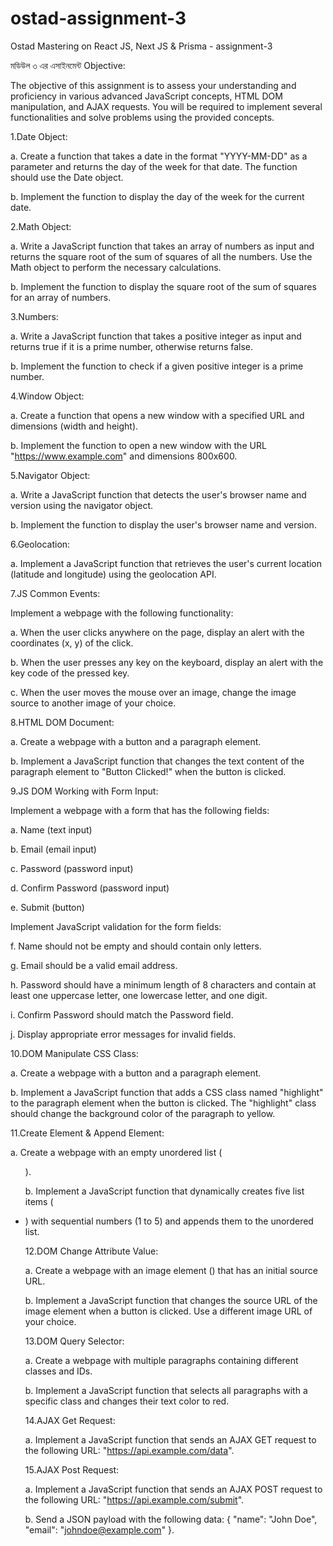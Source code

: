 # ostad-assignment-3
Ostad Mastering on React JS, Next JS &amp; Prisma - assignment-3

মডিউল ৩ এর এসাইনমেন্ট
Objective:


The objective of this assignment is to assess your understanding and proficiency in various advanced JavaScript concepts, HTML DOM manipulation, and AJAX requests. You will be required to implement several functionalities and solve  problems using the provided concepts. 


 


1.Date Object:


a. Create a function that takes a date in the format "YYYY-MM-DD" as a parameter and returns the day of the week for that date. The function should use the Date object.


 


b. Implement the function to display the day of the week for the current date.


 


2.Math Object:


a. Write a JavaScript function that takes an array of numbers as input and returns the square root of the sum of squares of all the numbers. Use the Math object to perform the necessary calculations.


 


b. Implement the function to display the square root of the sum of squares for an array of numbers.


 


3.Numbers:


a. Write a JavaScript function that takes a positive integer as input and returns true if it is a prime number, otherwise returns false.


b. Implement the function to check if a given positive integer is a prime number.


4.Window Object:


a. Create a function that opens a new window with a specified URL and dimensions (width and height).


b. Implement the function to open a new window with the URL "https://www.example.com" and dimensions 800x600.


 


5.Navigator Object:


a. Write a JavaScript function that detects the user's browser name and version using the navigator object.


b. Implement the function to display the user's browser name and version.


 


6.Geolocation:


a. Implement a JavaScript function that retrieves the user's current location (latitude and longitude) using the geolocation API.


 


7.JS Common Events:


Implement a webpage with the following functionality:


a. When the user clicks anywhere on the page, display an alert with the coordinates (x, y) of the click.


b. When the user presses any key on the keyboard, display an alert with the key code of the pressed key.


c. When the user moves the mouse over an image, change the image source to another image of your choice.


 


8.HTML DOM Document:


a. Create a webpage with a button and a paragraph element.


b. Implement a JavaScript function that changes the text content of the paragraph element to "Button Clicked!" when the button is clicked.


 


9.JS DOM Working with Form Input:


Implement a webpage with a form that has the following fields:


a. Name (text input)


b. Email (email input)


c. Password (password input)


d. Confirm Password (password input)


e. Submit (button)


Implement JavaScript validation for the form fields:


f. Name should not be empty and should contain only letters.


g. Email should be a valid email address.


h. Password should have a minimum length of 8 characters and contain at least one uppercase letter, one lowercase letter, and one digit.


i. Confirm Password should match the Password field.


j. Display appropriate error messages for invalid fields.







10.DOM Manipulate CSS Class:


a. Create a webpage with a button and a paragraph element.


b. Implement a JavaScript function that adds a CSS class named "highlight" to the paragraph element when the button is clicked. The "highlight" class should change the background color of the paragraph to yellow.


 


11.Create Element & Append Element:


a. Create a webpage with an empty unordered list (<ul>).


b. Implement a JavaScript function that dynamically creates five list items (<li>) with sequential numbers (1 to 5) and appends them to the unordered list.


12.DOM Change Attribute Value:


a. Create a webpage with an image element (<img>) that has an initial source URL.


b. Implement a JavaScript function that changes the source URL of the image element when a button is clicked. Use a different image URL of your choice.


 


13.DOM Query Selector:


a. Create a webpage with multiple paragraphs containing different classes and IDs.


b. Implement a JavaScript function that selects all paragraphs with a specific class and changes their text color to red.


 


14.AJAX Get Request:


a. Implement a JavaScript function that sends an AJAX GET request to the following URL: "https://api.example.com/data".


 


15.AJAX Post Request:


a. Implement a JavaScript function that sends an AJAX POST request to the following URL: "https://api.example.com/submit".


b. Send a JSON payload with the following data: { "name": "John Doe", "email": "johndoe@example.com" }.
